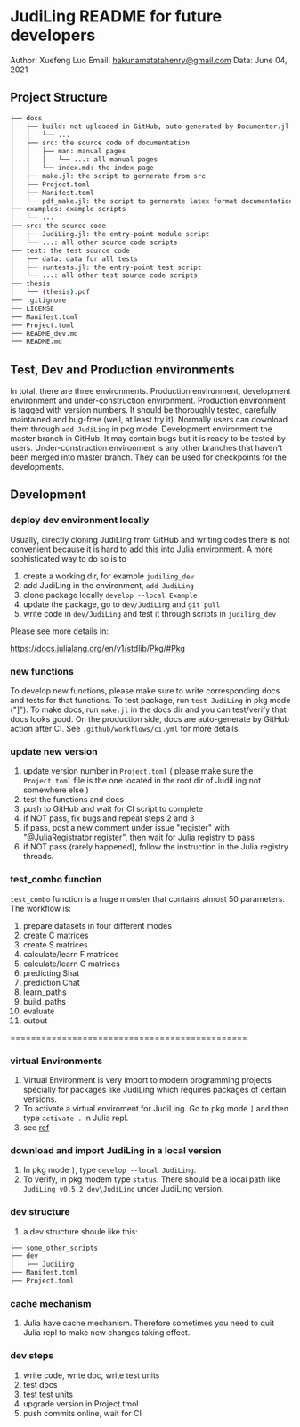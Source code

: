 # JudiLing README for future developers

Author: Xuefeng Luo
Email: hakunamatatahenry@gmail.com
Data: June 04, 2021


## Project Structure

```bash
├── docs
│   ├── build: not uploaded in GitHub, auto-generated by Documenter.jl
│   │   └── ...
│   ├── src: the source code of documentation
│   │   ├── man: manual pages
│   │   │   └── ...: all manual pages
│   │   └── index.md: the index page
│   ├── make.jl: the script to gernerate from src
│   ├── Project.toml
│   ├── Manifest.toml
│   └── pdf_make.jl: the script to gernerate latex format documentation
├── examples: example scripts
│   └── ...
├── src: the source code
│   ├── JudiLing.jl: the entry-point module script
│   └── ...: all other source code scripts
├── test: the test source code
│   ├── data: data for all tests
│   ├── runtests.jl: the entry-point test script
│   └── ...: all other test source code scripts
├── thesis
│   └── (thesis).pdf
├── .gitignore
├── LICENSE
├── Manifest.toml
├── Project.toml
├── README_dev.md
└── README.md
```

## Test, Dev and Production environments
In total, there are three environments. Production environment, development environment and under-construction environment.
Production environment is tagged with version numbers. It should be thoroughly tested, carefully maintained and bug-free (well, at least try it). Normally users can download them through `add JudiLing` in pkg mode.
Development environment the master branch in GitHub. It may contain bugs but it is ready to be tested by users.
Under-construction environment is any other branches that haven't been merged into master branch. They can be used for checkpoints for the developments.

## Development

### deploy dev environment locally

Usually, directly cloning JudiLIng from GitHub and writing codes there is not convenient because it is hard to add this into Julia environment. A more sophisticated way to do so is to

1. create a working dir, for example `judiling_dev`
2. add JudiLing in the environment, `add JudiLing`
3. clone package locally `develop --local Example`
4. update the package, go to `dev/JudiLing` and `git pull`
5. write code in `dev/JudiLing` and test it through scripts in `judiling_dev`

Please see more details in:

https://docs.julialang.org/en/v1/stdlib/Pkg/#Pkg


### new functions
To develop new functions, please make sure to write corresponding docs and tests for that functions.
To test package, run `test JudiLing` in pkg mode ("]").
To make docs, run `make.jl` in the docs dir and you can test/verify that docs looks good. On the production side, docs are auto-generate by GitHub action after CI. See `.github/workflows/ci.yml` for more details.

### update new version
1. update version number in `Project.toml` ( please make sure the `Project.toml` file is the one located in the root dir of JudiLing not somewhere else.)
2. test the functions and docs
3. push to GitHub and wait for CI script to complete
4. if NOT pass, fix bugs and repeat steps 2 and 3
5. if pass, post a new comment under issue "register" with "@JuliaRegistrator register", then wait for Julia registry to pass
6. if NOT pass (rarely happened), follow the instruction in the Julia registry threads.

### test_combo function
`test_combo` function is a huge monster that contains almost 50 parameters. The workflow is:

1. prepare datasets in four different modes
2. create C matrices
3. create S matrices
4. calculate/learn F matrices
5. calculate/learn G matrices
6. predicting Shat
7. prediction Chat
8. learn_paths
9. build_paths
10. evaluate
11. output

==============================================
### virtual Environments
1. Virtual Environment is very import to modern programming projects specially for packages like JudiLing which requires packages of certain versions.
2. To activate a virtual enviroment for JudiLing. Go to pkg mode `]` and then type `activate .` in Julia repl.
3. see [ref](https://docs.julialang.org/en/v1/stdlib/Pkg/)

### download and import JudiLing in a local version
1. In pkg mode `]`, type `develop --local JudiLing`.
2. To verify, in pkg modem type `status`. There should be a local path like `JudiLing v0.5.2 dev\JudiLing` under JudiLing version.

### dev structure
1. a dev structure shoule like this:
```bash
├── some_other_scripts
├── dev
│   ├── JudiLing
├── Manifest.toml
├── Project.toml
```

### cache mechanism
1. Julia have cache mechanism. Therefore sometimes you need to quit Julia repl to make new changes taking effect.

### dev steps
1. write code, write doc, write test units
2. test docs
3. test test units
4. upgrade version in Project.tmol
5. push commits online, wait for CI
